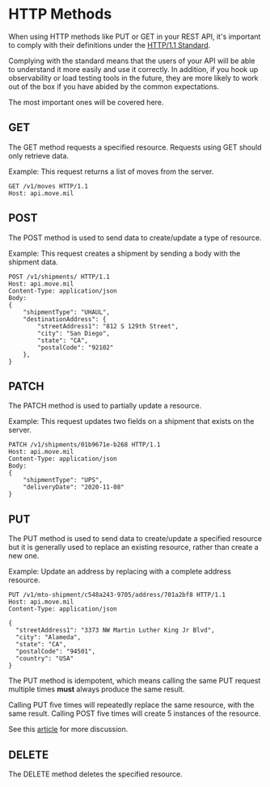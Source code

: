 # HTTP Methods

When using HTTP methods like PUT or GET in your REST API, it's important to comply with their definitions under the [HTTP/1.1 Standard](https://developer.mozilla.org/en-US/docs/Web/HTTP/Methods).

Complying with the standard means that the users of your API will be able to understand it more easily and use it correctly. In addition, if you hook up observability or load testing tools in the future, they are more likely to work out of the box if you have abided by the common expectations.

The most important ones will be covered here.

## GET

The GET method requests a specified resource. Requests using GET should only retrieve data.

Example: This request returns a list of moves from the server.

```
GET /v1/moves HTTP/1.1
Host: api.move.mil
```

## POST

The POST method is used to send data to create/update a type of resource.

Example: This request creates a shipment by sending a body with the shipment data.

```
POST /v1/shipments/ HTTP/1.1
Host: api.move.mil
Content-Type: application/json
Body:
{
    "shipmentType": "UHAUL",
    "destinationAddress": {
        "streetAddress1": "812 S 129th Street",
        "city": "San Diego",
        "state": "CA",
        "postalCode": "92102"
    },
}
```

## PATCH

The PATCH method is used to partially update a resource.

Example: This request updates two fields on a shipment that exists on the server.

```
PATCH /v1/shipments/01b9671e-b268 HTTP/1.1
Host: api.move.mil
Content-Type: application/json
Body:
{
    "shipmentType": "UPS",
    "deliveryDate": "2020-11-08"
}
```

## PUT

The PUT method is used to send data to create/update a specified resource but it is generally used to replace an existing resource, rather than create a new one.

Example: Update an address by replacing with a complete address resource.

```
PUT /v1/mto-shipment/c548a243-9705/address/701a2bf8 HTTP/1.1
Host: api.move.mil
Content-Type: application/json

{
  "streetAddress1": "3373 NW Martin Luther King Jr Blvd",
  "city": "Alameda",
  "state": "CA",
  "postalCode": "94501",
  "country": "USA"
}
```

The PUT method is idempotent, which means calling the same PUT request multiple times **must** always produce the same result.

Calling PUT five times will repeatedly replace the same resource, with the same result. Calling POST five times will create 5 instances of the resource.

See this [article](https://restfulapi.net/rest-put-vs-post/) for more discussion.

## DELETE

The DELETE method deletes the specified resource.
